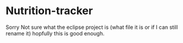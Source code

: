 # Nutrition-tracker
Sorry Not sure what the eclipse project is (what file it is or if I can still rename it) hopfully this is good enough.
